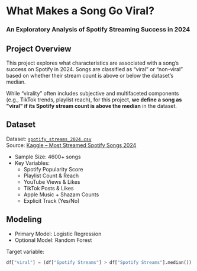 # What Makes a Song Go Viral?  
### An Exploratory Analysis of Spotify Streaming Success in 2024

## Project Overview
This project explores what characteristics are associated with a song’s success on Spotify in 2024. Songs are classified as “viral” or “non-viral” based on whether their stream count is above or below the dataset’s median.

While “virality” often includes subjective and multifaceted components (e.g., TikTok trends, playlist reach), for this project, **we define a song as "viral" if its Spotify stream count is above the median** in the dataset. 
## Dataset
Dataset: [`spotify_streams_2024.csv`](./data/spotify_streams_2024.csv)  
Source: [Kaggle – Most Streamed Spotify Songs 2024](https://www.kaggle.com/datasets/nelgiriyewithana/most-streamed-spotify-songs-2024)
- Sample Size: 4600+ songs
- Key Variables:
  - Spotify Popularity Score
  - Playlist Count & Reach
  - YouTube Views & Likes
  - TikTok Posts & Likes
  - Apple Music + Shazam Counts
  - Explicit Track (Yes/No)

## Modeling
- Primary Model: Logistic Regression
- Optional Model: Random Forest

Target variable:
```python
df["viral"] = (df["Spotify Streams"] > df["Spotify Streams"].median()).astype(int)
